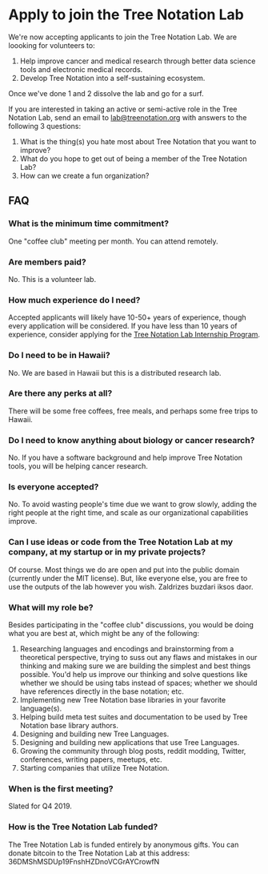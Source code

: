 # Apply to join the Tree Notation Lab

We're now accepting applicants to join the Tree Notation Lab. We are loooking for volunteers to:

1. Help improve cancer and medical research through better data science tools and electronic medical records.
2. Develop Tree Notation into a self-sustaining ecosystem.

Once we've done 1 and 2 dissolve the lab and go for a surf.

If you are interested in taking an active or semi-active role in the Tree Notation Lab, send an email to [lab@treenotation.org](mailto:lab@treenotation.org) with answers to the following 3 questions:

1. What is the thing(s) you hate most about Tree Notation that you want to improve?
2. What do you hope to get out of being a member of the Tree Notation Lab?
3. How can we create a fun organization?

## FAQ

### What is the minimum time commitment?

One "coffee club" meeting per month. You can attend remotely.

### Are members paid?

No. This is a volunteer lab.

### How much experience do I need?

Accepted applicants will likely have 10-50+ years of experience, though every application will be considered. If you have less than 10 years of experience, consider applying for the [Tree Notation Lab Internship Program](https://github.com/treenotation/lab.treenotation.org/blob/master/applyForInternshipProgram.md).

### Do I need to be in Hawaii?

No. We are based in Hawaii but this is a distributed research lab.

### Are there any perks at all?

There will be some free coffees, free meals, and perhaps some free trips to Hawaii.

### Do I need to know anything about biology or cancer research?

No. If you have a software background and help improve Tree Notation tools, you will be helping cancer research.

### Is everyone accepted?

No. To avoid wasting people's time due we want to grow slowly, adding the right people at the right time, and scale as our organizational capabilities improve.

### Can I use ideas or code from the Tree Notation Lab at my company, at my startup or in my private projects?

Of course. Most things we do are open and put into the public domain (currently under the MIT license). But, like everyone else, you are free to use the outputs of the lab however you wish. Zaldrizes buzdari iksos daor.

### What will my role be?

Besides participating in the "coffee club" discussions, you would be doing what you are best at, which might be any of the following:

1. Researching languages and encodings and brainstorming from a theoretical perspective, trying to suss out any flaws and mistakes in our thinking and making sure we are building the simplest and best things possible. You'd help us improve our thinking and solve questions like whether we should be using tabs instead of spaces; whether we should have references directly in the base notation; etc.
2. Implementing new Tree Notation base libraries in your favorite language(s).
3. Helping build meta test suites and documentation to be used by Tree Notation base library authors.
4. Designing and building new Tree Languages.
5. Designing and building new applications that use Tree Languages.
6. Growing the community through blog posts, reddit modding, Twitter, conferences, writing papers, meetups, etc.
7. Starting companies that utilize Tree Notation.

### When is the first meeting?

Slated for Q4 2019.

### How is the Tree Notation Lab funded?

The Tree Notation Lab is funded entirely by anonymous gifts. You can donate bitcoin to the Tree Notation Lab at this address: 36DMShMSDUp19FnshHZDnoVCGrAYCrowfN

